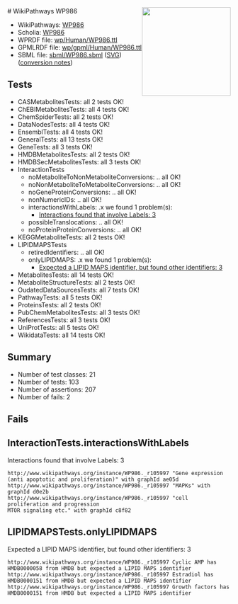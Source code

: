 <img style="float: right; width: 200px" src="../logo.png" />
# WikiPathways WP986

* WikiPathways: [WP986](https://identifiers.org/wikipathways:WP986)
* Scholia: [WP986](https://scholia.toolforge.org/wikipathways/WP986)
* WPRDF file: [wp/Human/WP986.ttl](../wp/Human/WP986.ttl)
* GPMLRDF file: [wp/gpml/Human/WP986.ttl](../wp/gpml/Human/WP986.ttl)
* SBML file: [sbml/WP986.sbml](../sbml/WP986.sbml) ([SVG](../sbml/WP986.svg)) ([conversion notes](../sbml/WP986.txt))

## Tests
* CASMetabolitesTests: all 2 tests OK!
* ChEBIMetabolitesTests: all 4 tests OK!
* ChemSpiderTests: all 2 tests OK!
* DataNodesTests: all 4 tests OK!
* EnsemblTests: all 4 tests OK!
* GeneralTests: all 13 tests OK!
* GeneTests: all 3 tests OK!
* HMDBMetabolitesTests: all 2 tests OK!
* HMDBSecMetabolitesTests: all 3 tests OK!
* InteractionTests
    * noMetaboliteToNonMetaboliteConversions: .. all OK!
    * noNonMetaboliteToMetaboliteConversions: .. all OK!
    * noGeneProteinConversions: .. all OK!
    * nonNumericIDs: .. all OK!
    * interactionsWithLabels: .x we found 1 problem(s):
        * [Interactions found that involve Labels: 3](#630d267a)
    * possibleTranslocations: .. all OK!
    * noProteinProteinConversions: .. all OK!
* KEGGMetaboliteTests: all 2 tests OK!
* LIPIDMAPSTests
    * retiredIdentifiers: .. all OK!
    * onlyLIPIDMAPS: .x we found 1 problem(s):
        * [Expected a LIPID MAPS identifier, but found other identifiers: 3](#48cc60ba)
* MetabolitesTests: all 14 tests OK!
* MetaboliteStructureTests: all 2 tests OK!
* OudatedDataSourcesTests: all 7 tests OK!
* PathwayTests: all 5 tests OK!
* ProteinsTests: all 2 tests OK!
* PubChemMetabolitesTests: all 3 tests OK!
* ReferencesTests: all 3 tests OK!
* UniProtTests: all 5 tests OK!
* WikidataTests: all 14 tests OK!


## Summary

* Number of test classes: 21
* Number of tests: 103
* Number of assertions: 207
* Number of fails: 2

## Fails

<a name="630d267a" />

## InteractionTests.interactionsWithLabels

Interactions found that involve Labels: 3
```
http://www.wikipathways.org/instance/WP986._r105997 "Gene expression
(anti apoptotic and proliferation)" with graphId ae05d
http://www.wikipathways.org/instance/WP986._r105997 "MAPKs" with graphId d0e2b
http://www.wikipathways.org/instance/WP986._r105997 "cell proliferation and progression
MTOR signaling etc." with graphId c8f82
```

<a name="48cc60ba" />

## LIPIDMAPSTests.onlyLIPIDMAPS

Expected a LIPID MAPS identifier, but found other identifiers: 3
```
http://www.wikipathways.org/instance/WP986._r105997 Cyclic AMP has HMDB0000058 from HMDB but expected a LIPID MAPS identifier
http://www.wikipathways.org/instance/WP986._r105997 Estradiol has HMDB0000151 from HMDB but expected a LIPID MAPS identifier
http://www.wikipathways.org/instance/WP986._r105997 Growth factors has HMDB0000151 from HMDB but expected a LIPID MAPS identifier
```

